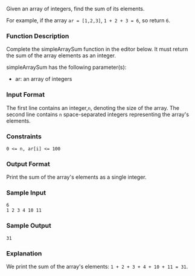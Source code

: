 Given an array of integers, find the sum of its elements.

For example, if the array `ar = [1,2,3]`, `1 + 2 + 3 = 6`, so return `6`.

### Function Description

Complete the simpleArraySum function in the editor below. It must return the sum of the array elements as an integer.

simpleArraySum has the following parameter(s):
- ar: an array of integers

### Input Format

The first line contains an integer,`n`, denoting the size of the array.
The second line contains `n` space-separated integers representing the array's elements.

### Constraints
`0 <= n, ar[i] <= 100`

### Output Format

Print the sum of the array's elements as a single integer.

### Sample Input
```
6
1 2 3 4 10 11
```

### Sample Output
`31`

### Explanation

We print the sum of the array's elements: `1 + 2 + 3 + 4 + 10 + 11 = 31`.
